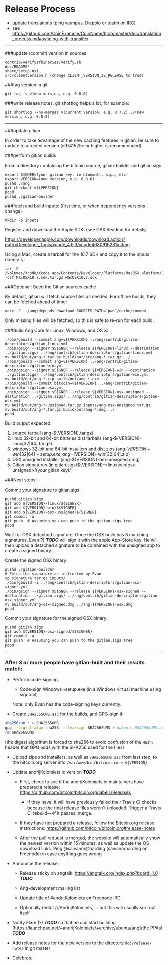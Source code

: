 Release Process
====================

* update translations (ping wumpus, Diapolo or tcatm on IRC)
* see https://github.com/CoinExample/CoinName/blob/master/doc/translation_process.md#syncing-with-transifex

* * *

###update (commit) version in sources

	contrib/verifysfbinaries/verify.sh
	doc/README*
	share/setup.nsi
	src/clientversion.h (change CLIENT_VERSION_IS_RELEASE to true)

###tag version in git

	git tag -s v(new version, e.g. 0.8.0)

###write release notes. git shortlog helps a lot, for example:

	git shortlog --no-merges v(current version, e.g. 0.7.2)..v(new version, e.g. 0.8.0)

* * *

###update gitian

 In order to take advantage of the new caching features in gitian, be sure to update to a recent version (e9741525c or higher is recommended)

###perform gitian builds

 From a directory containing the bitcoin source, gitian-builder and gitian.sigs

	export SIGNER=(your gitian key, ie bluematt, sipa, etc)
	export VERSION=(new version, e.g. 0.8.0)
	pushd ./ang
	git checkout v${VERSION}
	popd
	pushd ./gitian-builder

###fetch and build inputs: (first time, or when dependency versions change)
 
	mkdir -p inputs

 Register and download the Apple SDK: (see OSX Readme for details)
 
 https://developer.apple.com/downloads/download.action?path=Developer_Tools/xcode_4.6.3/xcode4630916281a.dmg
 
 Using a Mac, create a tarball for the 10.7 SDK and copy it to the inputs directory:
 
	tar -C /Volumes/Xcode/Xcode.app/Contents/Developer/Platforms/MacOSX.platform/Developer/SDKs/ -czf MacOSX10.7.sdk.tar.gz MacOSX10.7.sdk

###Optional: Seed the Gitian sources cache

  By default, gitian will fetch source files as needed. For offline builds, they can be fetched ahead of time:

	make -C ../ang/depends download SOURCES_PATH=`pwd`/cache/common

  Only missing files will be fetched, so this is safe to re-run for each build.

###Build Ang Core for Linux, Windows, and OS X:

	./bin/gbuild --commit ang=v${VERSION} ../ang/contrib/gitian-descriptors/gitian-linux.yml
	./bin/gsign --signer $SIGNER --release ${VERSION}-linux --destination ../gitian.sigs/ ../ang/contrib/gitian-descriptors/gitian-linux.yml
	mv build/out/ang-*.tar.gz build/out/src/ang-*.tar.gz ../
	./bin/gbuild --commit ang=v${VERSION} ../ang/contrib/gitian-descriptors/gitian-win.yml
	./bin/gsign --signer $SIGNER --release ${VERSION}-win --destination ../gitian.sigs/ ../ang/contrib/gitian-descriptors/gitian-win.yml
	mv build/out/ang-*.zip build/out/ang-*.exe ../
	./bin/gbuild --commit bitcoin=v${VERSION} ../ang/contrib/gitian-descriptors/gitian-osx.yml
	./bin/gsign --signer $SIGNER --release ${VERSION}-osx-unsigned --destination ../gitian.sigs/ ../ang/contrib/gitian-descriptors/gitian-osx.yml
	mv build/out/ang-*-unsigned.tar.gz inputs/ang-osx-unsigned.tar.gz
	mv build/out/ang-*.tar.gz build/out/ang-*.dmg ../
	popd
  Build output expected:

  1. source tarball (ang-${VERSION}.tar.gz)
  2. linux 32-bit and 64-bit binaries dist tarballs (ang-${VERSION}-linux[32|64].tar.gz)
  3. windows 32-bit and 64-bit installers and dist zips (ang-${VERSION}-win[32|64]-setup.exe, ang-${VERSION}-win[32|64].zip)
  4. OSX unsigned installer (ang-${VERSION}-osx-unsigned.dmg)
  5. Gitian signatures (in gitian.sigs/${VERSION}-<linux|win|osx-unsigned>/(your gitian key)/

###Next steps:

Commit your signature to gitian.sigs:

	pushd gitian.sigs
	git add ${VERSION}-linux/${SIGNER}
	git add ${VERSION}-win/${SIGNER}
	git add ${VERSION}-osx-unsigned/${SIGNER}
	git commit -a
	git push  # Assuming you can push to the gitian.sigs tree
	popd

  Wait for OSX detached signature:
	Once the OSX build has 3 matching signatures, Evan(?) ***TODO*** will sign it with the apple App-Store key.
	He will then upload a detached signature to be combined with the unsigned app to create a signed binary.

  Create the signed OSX binary:

	pushd ./gitian-builder
	# Fetch the signature as instructed by Evan
	cp signature.tar.gz inputs/
	./bin/gbuild -i ../ang/contrib/gitian-descriptors/gitian-osx-signer.yml
	./bin/gsign --signer $SIGNER --release ${VERSION}-osx-signed --destination ../gitian.sigs/ ../ang/contrib/gitian-descriptors/gitian-osx-signer.yml
	mv build/out/ang-osx-signed.dmg ../ang-${VERSION}-osx.dmg
	popd

Commit your signature for the signed OSX binary:

	pushd gitian.sigs
	git add ${VERSION}-osx-signed/${SIGNER}
	git commit -a
	git push  # Assuming you can push to the gitian.sigs tree
	popd

-------------------------------------------------------------------------

### After 3 or more people have gitian-built and their results match:

- Perform code-signing.

    - Code-sign Windows -setup.exe (in a Windows virtual machine using signtool)

  Note: only Evan has the code-signing keys currently.

- Create `SHA256SUMS.asc` for the builds, and GPG-sign it:
```bash
sha256sum * > SHA256SUMS
gpg --digest-algo sha256 --clearsign SHA256SUMS # outputs SHA256SUMS.asc
rm SHA256SUMS
```
(the digest algorithm is forced to sha256 to avoid confusion of the `Hash:` header that GPG adds with the SHA256 used for the files)

- Upload zips and installers, as well as `SHA256SUMS.asc` from last step, to the bitcoin.org server
  into `/var/www/bin/bitcoin-core-${VERSION}`

- Update andrijKolomiets.io version ***TODO***

  - First, check to see if the andrijKolomiets.io maintainers have prepared a
    release: https://github.com/bitcoin/bitcoin.org/labels/Releases

      - If they have, it will have previously failed their Travis CI
        checks because the final release files weren't uploaded.
        Trigger a Travis CI rebuild---if it passes, merge.

  - If they have not prepared a release, follow the Bitcoin.org release
    instructions: https://github.com/bitcoin/bitcoin.org#release-notes

  - After the pull request is merged, the website will automatically show the newest version within 15 minutes, as well
    as update the OS download links. Ping @saivann/@harding (saivann/harding on Freenode) in case anything goes wrong

- Announce the release:

  - Release sticky on angtalk: https://angtalk.org/index.php?board=1.0 ***TODO***

  - Ang-development mailing list

  - Update title of #andrijKolomiets on Freenode IRC

  - Optionally reddit /r/AndrijKolomiets, ... but this will usually sort out itself

- Notify Flare (?) ***TODO*** so that he can start building [https://launchpad.net/~andrijKolomiets/+archive/ubuntu/ang](the PPAs) ***TODO***

- Add release notes for the new version to the directory `doc/release-notes` in git master

- Celebrate
